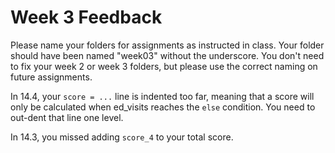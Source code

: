 # Week 3 Feedback

Please name your folders for assignments as instructed in class.  Your folder should have been named "week03" without the underscore. You don't need to fix your week 2 or week 3 folders, but please use the correct naming on future assignments.

In 14.4, your `score = ...` line is indented too far, meaning that a score will only be calculated when ed_visits reaches the `else` condition.  You need to out-dent that line one level.

In 14.3, you missed adding `score_4` to your total score.

